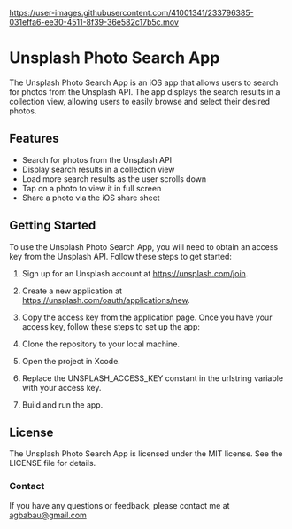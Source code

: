 

https://user-images.githubusercontent.com/41001341/233796385-031effa6-ee30-4511-8f39-36e582c17b5c.mov

# Unsplash Photo Search App
The Unsplash Photo Search App is an iOS app that allows users to search for photos from the Unsplash API. The app displays the search results in a collection view, allowing users to easily browse and select their desired photos.

## Features
* Search for photos from the Unsplash API
* Display search results in a collection view
* Load more search results as the user scrolls down
* Tap on a photo to view it in full screen
* Share a photo via the iOS share sheet

## Getting Started
To use the Unsplash Photo Search App, you will need to obtain an access key from the Unsplash API. Follow these steps to get started:

1. Sign up for an Unsplash account at https://unsplash.com/join.
2. Create a new application at https://unsplash.com/oauth/applications/new.
3. Copy the access key from the application page.
Once you have your access key, follow these steps to set up the app:

1. Clone the repository to your local machine.
2. Open the project in Xcode.
3. Replace the UNSPLASH_ACCESS_KEY constant in the urlstring variable with your access key.
4. Build and run the app.

## License
The Unsplash Photo Search App is licensed under the MIT license. See the LICENSE file for details.

### Contact
If you have any questions or feedback, please contact me at agbabau@gmail.com
